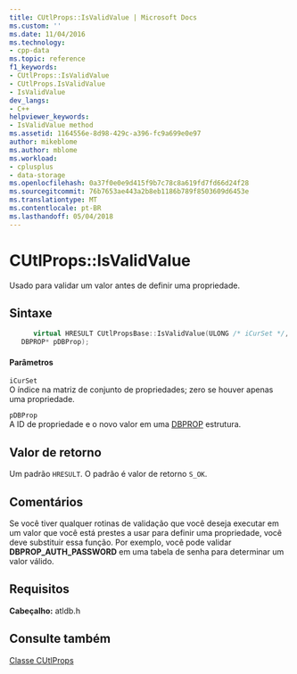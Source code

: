 ```yaml
---
title: CUtlProps::IsValidValue | Microsoft Docs
ms.custom: ''
ms.date: 11/04/2016
ms.technology:
- cpp-data
ms.topic: reference
f1_keywords:
- CUtlProps::IsValidValue
- CUtlProps.IsValidValue
- IsValidValue
dev_langs:
- C++
helpviewer_keywords:
- IsValidValue method
ms.assetid: 1164556e-8d98-429c-a396-fc9a699e0e97
author: mikeblome
ms.author: mblome
ms.workload:
- cplusplus
- data-storage
ms.openlocfilehash: 0a37f0e0e9d415f9b7c78c8a619fd7fd66d24f28
ms.sourcegitcommit: 76b7653ae443a2b8eb1186b789f8503609d6453e
ms.translationtype: MT
ms.contentlocale: pt-BR
ms.lasthandoff: 05/04/2018
---
```

# <a name="cutlpropsisvalidvalue"></a>CUtlProps::IsValidValue
Usado para validar um valor antes de definir uma propriedade.  
  
## <a name="syntax"></a>Sintaxe  
  
```cpp
      virtual HRESULT CUtlPropsBase::IsValidValue(ULONG /* iCurSet */,  
   DBPROP* pDBProp);  
```  
  
#### <a name="parameters"></a>Parâmetros  
 `iCurSet`  
 O índice na matriz de conjunto de propriedades; zero se houver apenas uma propriedade.  
  
 `pDBProp`  
 A ID de propriedade e o novo valor em uma [DBPROP](https://msdn.microsoft.com/en-us/library/ms717970.aspx) estrutura.  
  
## <a name="return-value"></a>Valor de retorno  
 Um padrão `HRESULT`. O padrão é valor de retorno `S_OK`.  
  
## <a name="remarks"></a>Comentários  
 Se você tiver qualquer rotinas de validação que você deseja executar em um valor que você está prestes a usar para definir uma propriedade, você deve substituir essa função. Por exemplo, você pode validar **DBPROP_AUTH_PASSWORD** em uma tabela de senha para determinar um valor válido.  
  
## <a name="requirements"></a>Requisitos  
 **Cabeçalho:** atldb.h  
  
## <a name="see-also"></a>Consulte também  
 [Classe CUtlProps](../../data/oledb/cutlprops-class.md)
